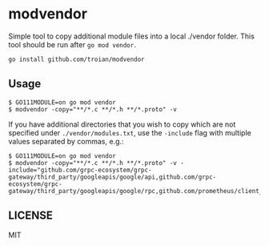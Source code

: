 modvendor
=========

Simple tool to copy additional module files into a local ./vendor folder. This
tool should be run after `go mod vendor`.

`go install github.com/troian/modvendor`

## Usage

```
$ GO111MODULE=on go mod vendor
$ modvendor -copy="**/*.c **/*.h **/*.proto" -v
```

If you have additional directories that you wish to copy which are not specified
under `./vendor/modules.txt`, use the `-include` flag with multiple values separated
by commas, e.g.:

```
$ GO111MODULE=on go mod vendor
$ modvendor -copy="**/*.c **/*.h **/*.proto" -v -include="github.com/grpc-ecosystem/grpc-gateway/third_party/googleapis/google/api,github.com/grpc-ecosystem/grpc-gateway/third_party/googleapis/google/rpc,github.com/prometheus/client_model"
```

## LICENSE

MIT
